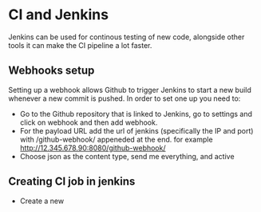 # CI and Jenkins
Jenkins can be used for continous testing of new code, alongside other tools it can make the CI pipeline a lot faster. 
## Webhooks setup
Setting up a webhook allows Github to trigger Jenkins to start a new build whenever a new commit is pushed. In order to set one up you need to:
- Go to the Github repository that is linked to Jenkins, go to settings and click on webhook and then add webhook.
- For the payload URL add the url of jenkins (specifically the IP and port) with /github-webhook/ appeneded at the end. for example http://12.345.678.90:8080/github-webhook/
- Choose json as the content type, send me everything, and active

## Creating CI job in jenkins
- Create a new 

